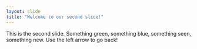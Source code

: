 ```yaml
---
layout: slide
title: "Welcome to our second slide!"
---
```

This is the second slide. Something green, something blue, something seen, something new.
Use the left arrow to go back!
